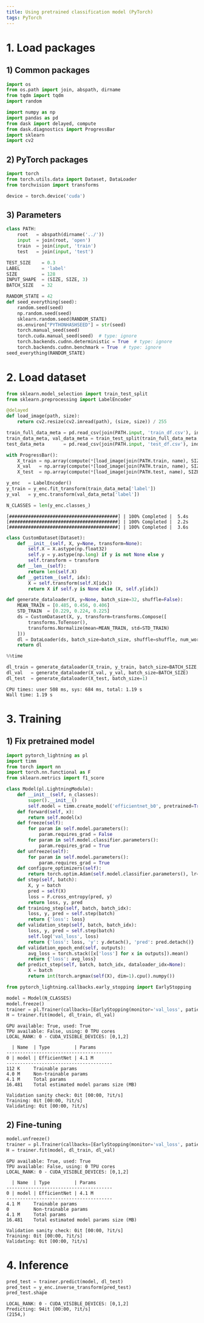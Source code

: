 ```yaml
---
title: Using pretrained classification model (PyTorch)
tags: PyTorch
---
```


<!--more-->

# 1. Load packages

## 1) Common packages


```python
import os
from os.path import join, abspath, dirname
from tqdm import tqdm
import random

import numpy as np
import pandas as pd
from dask import delayed, compute
from dask.diagnostics import ProgressBar
import sklearn
import cv2
```

## 2) PyTorch packages


```python
import torch
from torch.utils.data import Dataset, DataLoader
from torchvision import transforms

device = torch.device('cuda')
```

## 3) Parameters


```python
class PATH:
    root   = abspath(dirname('../'))
    input  = join(root, 'open')
    train  = join(input, 'train')
    test   = join(input, 'test')

TEST_SIZE    = 0.3
LABEL        = 'label'
SIZE         = 128
INPUT_SHAPE  = (SIZE, SIZE, 3)
BATCH_SIZE   = 32

RANDOM_STATE = 42
def seed_everything(seed):
    random.seed(seed)
    np.random.seed(seed)
    sklearn.random.seed(RANDOM_STATE)
    os.environ["PYTHONHASHSEED"] = str(seed)
    torch.manual_seed(seed)
    torch.cuda.manual_seed(seed)  # type: ignore
    torch.backends.cudnn.deterministic = True  # type: ignore
    torch.backends.cudnn.benchmark = True  # type: ignore
seed_everything(RANDOM_STATE)
```

# 2. Load dataset


```python
from sklearn.model_selection import train_test_split
from sklearn.preprocessing import LabelEncoder

@delayed
def load_image(path, size):
    return cv2.resize(cv2.imread(path), (size, size)) / 255

train_full_data_meta = pd.read_csv(join(PATH.input, 'train_df.csv'), index_col=0)
train_data_meta, val_data_meta = train_test_split(train_full_data_meta, test_size=TEST_SIZE, stratify=train_full_data_meta[LABEL])
test_data_meta       = pd.read_csv(join(PATH.input, 'test_df.csv'), index_col=0)

with ProgressBar():
    X_train = np.array(compute(*[load_image(join(PATH.train, name), SIZE) for name in train_data_meta['file_name']]))
    X_val   = np.array(compute(*[load_image(join(PATH.train, name), SIZE) for name in val_data_meta['file_name']]))
    X_test  = np.array(compute(*[load_image(join(PATH.test, name), SIZE) for name in test_data_meta['file_name']]))

y_enc   = LabelEncoder()
y_train = y_enc.fit_transform(train_data_meta['label'])
y_val   = y_enc.transform(val_data_meta['label'])

N_CLASSES = len(y_enc.classes_)
```

    [########################################] | 100% Completed |  5.4s
    [########################################] | 100% Completed |  2.2s
    [########################################] | 100% Completed |  3.6s



```python
class CustomDataset(Dataset):
    def __init__(self, X, y=None, transform=None):
        self.X = X.astype(np.float32)
        self.y = y.astype(np.long) if y is not None else y
        self.transform = transform
    def __len__(self):
        return len(self.X)
    def __getitem__(self, idx):
        X = self.transform(self.X[idx])
        return X if self.y is None else (X, self.y[idx])

def generate_dataloader(X, y=None, batch_size=32, shuffle=False):
    MEAN_TRAIN = [0.485, 0.456, 0.406]
    STD_TRAIN  = [0.229, 0.224, 0.225]
    ds = CustomDataset(X, y, transform=transforms.Compose([
        transforms.ToTensor(),
        transforms.Normalize(mean=MEAN_TRAIN, std=STD_TRAIN)
    ]))
    dl = DataLoader(ds, batch_size=batch_size, shuffle=shuffle, num_workers=os.cpu_count(), pin_memory=True)
    return dl
```


```python
%%time

dl_train = generate_dataloader(X_train, y_train, batch_size=BATCH_SIZE, shuffle=True)
dl_val   = generate_dataloader(X_val, y_val, batch_size=BATCH_SIZE)
dl_test  = generate_dataloader(X_test, batch_size=1)
```

    CPU times: user 508 ms, sys: 684 ms, total: 1.19 s
    Wall time: 1.19 s


# 3. Training

## 1) Fix pretrained model


```python
import pytorch_lightning as pl
import timm
from torch import nn
import torch.nn.functional as F
from sklearn.metrics import f1_score

class Model(pl.LightningModule):
    def __init__(self, n_classes):
        super().__init__()
        self.model = timm.create_model('efficientnet_b0', pretrained=True, num_classes=n_classes)
    def forward(self, x):
        return self.model(x)
    def freeze(self):
        for param in self.model.parameters():
            param.requires_grad = False
        for param in self.model.classifier.parameters():
            param.requires_grad = True
    def unfreeze(self):
        for param in self.model.parameters():
            param.requires_grad = True
    def configure_optimizers(self):
        return torch.optim.Adam(self.model.classifier.parameters(), lr=2e-3)
    def step(self, batch):
        X, y = batch
        pred = self(X)
        loss = F.cross_entropy(pred, y)
        return loss, y, pred
    def training_step(self, batch, batch_idx):
        loss, y, pred = self.step(batch)
        return {'loss': loss}
    def validation_step(self, batch, batch_idx):
        loss, y, pred = self.step(batch)
        self.log('val_loss', loss)
        return {'loss': loss, 'y': y.detach(), 'pred': pred.detach()}
    def validation_epoch_end(self, outputs):
        avg_loss = torch.stack([x['loss'] for x in outputs]).mean()
        return {'loss': avg_loss}
    def predict_step(self, batch, batch_idx, dataloader_idx=None):
        X = batch
        return int(torch.argmax(self(X), dim=1).cpu().numpy())
```


```python
from pytorch_lightning.callbacks.early_stopping import EarlyStopping

model = Model(N_CLASSES)
model.freeze()
trainer = pl.Trainer(callbacks=[EarlyStopping(monitor='val_loss', patience=5)], gpus=1, max_epochs=5)
H = trainer.fit(model, dl_train, dl_val)
```

    GPU available: True, used: True
    TPU available: False, using: 0 TPU cores
    LOCAL_RANK: 0 - CUDA_VISIBLE_DEVICES: [0,1,2]

      | Name  | Type         | Params
    ---------------------------------------
    0 | model | EfficientNet | 4.1 M
    ---------------------------------------
    112 K     Trainable params
    4.0 M     Non-trainable params
    4.1 M     Total params
    16.481    Total estimated model params size (MB)

    Validation sanity check: 0it [00:00, ?it/s]
    Training: 0it [00:00, ?it/s]
    Validating: 0it [00:00, ?it/s]

## 2) Fine-tuning


```python
model.unfreeze()
trainer = pl.Trainer(callbacks=[EarlyStopping(monitor='val_loss', patience=5)], gpus=1, max_epochs=10)
H = trainer.fit(model, dl_train, dl_val)
```

    GPU available: True, used: True
    TPU available: False, using: 0 TPU cores
    LOCAL_RANK: 0 - CUDA_VISIBLE_DEVICES: [0,1,2]

      | Name  | Type         | Params
    ---------------------------------------
    0 | model | EfficientNet | 4.1 M
    ---------------------------------------
    4.1 M     Trainable params
    0         Non-trainable params
    4.1 M     Total params
    16.481    Total estimated model params size (MB)

    Validation sanity check: 0it [00:00, ?it/s]
    Training: 0it [00:00, ?it/s]
    Validating: 0it [00:00, ?it/s]


# 4. Inference


```python
pred_test = trainer.predict(model, dl_test)
pred_test = y_enc.inverse_transform(pred_test)
pred_test.shape
```

    LOCAL_RANK: 0 - CUDA_VISIBLE_DEVICES: [0,1,2]
    Predicting: 94it [00:00, ?it/s]
    (2154,)
